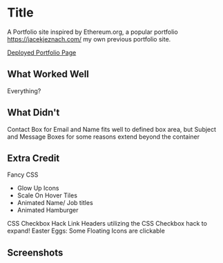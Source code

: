 # Title
A Portfolio site inspired by Ethereum.org, a popular portfolio https://jacekjeznach.com/ my own previous portfolio site.

[Deployed Portfolio Page](https://harold-than-portfolio.onrender.com/)

## What Worked Well
Everything?
## What Didn't
Contact Box for Email and Name fits well to defined box area, but Subject and Message Boxes for some reasons extend beyond the container

## Extra Credit
Fancy CSS
- Glow Up Icons
- Scale On Hover Tiles
- Animated Name/ Job titles
- Animated Hamburger 
  
CSS Checkbox Hack
Link Headers utilizing the CSS Checkbox hack to expand!
Easter Eggs: Some Floating Icons are clickable 

## Screenshots
